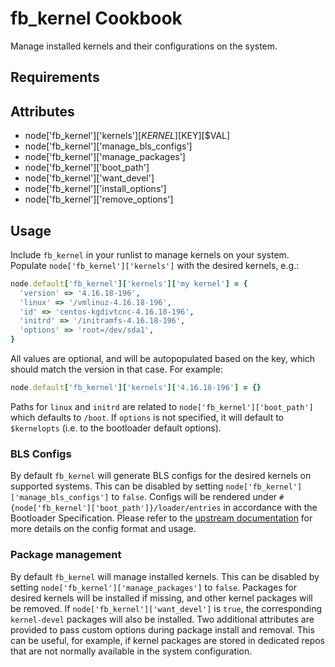 fb_kernel Cookbook
==================
Manage installed kernels and their configurations on the system.

Requirements
------------

Attributes
----------
* node['fb_kernel']['kernels'][$KERNEL][$KEY][$VAL]
* node['fb_kernel']['manage_bls_configs']
* node['fb_kernel']['manage_packages']
* node['fb_kernel']['boot_path']
* node['fb_kernel']['want_devel']
* node['fb_kernel']['install_options']
* node['fb_kernel']['remove_options']

Usage
-----
Include `fb_kernel` in your runlist to manage kernels on your system. Populate
`node['fb_kernel']['kernels']` with the desired kernels, e.g.:

```ruby
node.default['fb_kernel']['kernels']['my kernel'] = {
  'version' => '4.16.18-196',
  'linux' => '/vmlinuz-4.16.18-196',
  'id' => 'centos-kgdivtcnc-4.16.18-196',
  'initrd' => '/initramfs-4.16.18-196',
  'options' => 'root=/dev/sda1',
}
```

All values are optional, and will be autopopulated based on the key, which
should match the version in that case. For example:

```ruby
node.default['fb_kernel']['kernels']['4.16.18-196'] = {}
```

Paths for `linux` and `initrd` are related to `node['fb_kernel']['boot_path']`
which defaults to `/boot`. If `options` is not specified, it will default to
`$kernelopts` (i.e. to the bootloader default options).

### BLS Configs
By default `fb_kernel` will generate BLS configs for the desired kernels on
supported systems. This can be disabled by setting
`node['fb_kernel']['manage_bls_configs']` to `false`. Configs will be rendered
under `#{node['fb_kernel']['boot_path']}/loader/entries` in accordance with
the Bootloader Specification. Please refer to the
[upstream documentation](https://systemd.io/BOOT_LOADER_SPECIFICATION/)
for more details on the config format and usage.

### Package management
By default `fb_kernel` will manage installed kernels. This can be disabled by
setting `node['fb_kernel']['manage_packages']` to `false`. Packages for
desired kernels will be installed if missing, and other kernel packages will
be removed. If `node['fb_kernel']['want_devel']` is `true`, the corresponding
`kernel-devel` packages will also be installed. Two additional attributes are
provided to pass custom options during package install and removal. This can
be useful, for example, if kernel packages are stored in dedicated repos that
are not normally available in the system configuration.
